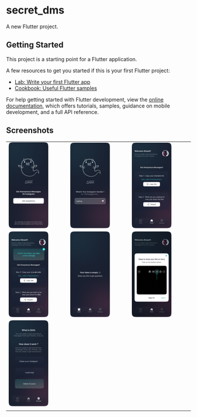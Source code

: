 # secret_dms

A new Flutter project.

## Getting Started

This project is a starting point for a Flutter application.

A few resources to get you started if this is your first Flutter project:

- [Lab: Write your first Flutter app](https://docs.flutter.dev/get-started/codelab)
- [Cookbook: Useful Flutter samples](https://docs.flutter.dev/cookbook)

For help getting started with Flutter development, view the
[online documentation](https://docs.flutter.dev/), which offers tutorials,
samples, guidance on mobile development, and a full API reference.

## Screenshots


|   |   |   |   
|---|---|---|
| <img src='./public/images/1.png' style="width:70%"></img>  | <img src='./public/images/2.png' style="width:70%"></img>   |  <img src='./public/images/3a.png' style="width:70%"></img>  
| <img src='./public/images/3b.png' style="width:70%"></img>   | <img src='./public/images/4.png' style="width:70%"></img>  |  <img src='./public/images/5.png' style="width:70%"></img>  |
 <img src='./public/images/6.png' style="width:70%"></img>  |   |   |   |
|   |   |   |   |   |